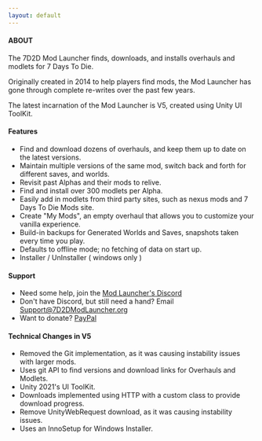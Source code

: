 ```yaml
---
layout: default
---
```



#### ABOUT

The 7D2D Mod Launcher finds, downloads, and installs overhauls and modlets for 7 Days To Die.

Originally created in 2014 to help players find mods, the Mod Launcher has gone through complete re-writes over the past few years.

The latest incarnation of the Mod Launcher is V5, created using Unity UI ToolKit.

#### Features

*   Find and download dozens of overhauls, and keep them up to date on the latest versions.
*	Maintain multiple versions of the same mod, switch back and forth for different saves, and worlds.
*   Revisit past Alphas and their mods to relive.
*   Find and install over 300 modlets per Alpha.
*	Easily add in modlets from third party sites, such as nexus mods and 7 Days To Die Mods site.
*	Create "My Mods", an empty overhaul that allows you to customize your vanilla experience.
*	Build-in backups for Generated Worlds and Saves, snapshots taken every time you play.
* 	Defaults to offline mode; no fetching of data on start up.
*	Installer / UnInstaller ( windows only )

#### Support

*	Need some help, join the <a href="https://discord.gg/H6k6gDrgNW">Mod Launcher's Discord</a>
*	Don't have Discord, but still need a hand? Email Support@7D2DModLauncher.org
*	Want to donate? <a href="https://paypal.me/7d2dmodlauncher?locale.x=en_US">PayPal</a>


#### Technical Changes in V5

*	Removed the Git implementation, as it was causing instability issues with larger mods.
* 	Uses git API to find versions and download links for Overhauls and Modlets.
* 	Unity 2021's UI ToolKit.
*	Downloads implemented using HTTP with a custom class to provide download progress.
*	Remove UnityWebRequest download, as it was causing instability issues.
*	Uses an InnoSetup for Windows Installer.

